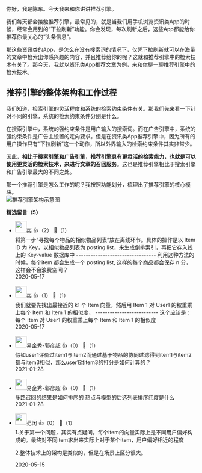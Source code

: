 你好，我是陈东。今天我来和你讲讲推荐引擎。

我们每天都会接触推荐引擎，最常见的，就是当我们用手机浏览资讯类App的时候，经常会用到的“下拉刷新”功能。你会发现，每次刷新之后，这些App都能给你推荐你最关心的“头条信息”。

那这些资讯类的App，是怎么在没有搜索词的情况下，仅凭下拉刷新就可以在海量的文章中检索出你感兴趣的内容，并且推荐给你的呢？这就和推荐引擎中的检索技术有关了。那今天，我就以资讯类App推荐文章为例，来和你聊一聊推荐引擎中的检索技术。

## 推荐引擎的整体架构和工作过程

我们知道，检索引擎的灵活程度和系统的检索约束条件有关。那我们先来看一下针对不同的引擎，系统的检索约束条件分别是什么。

在搜索引擎中，系统的强约束条件是用户输入的搜索词。而在广告引擎中，系统的强约束条件是广告主设置的定向要求。但是在资讯类App推荐引擎中，因为所有的用户操作只有“下拉刷新”这一个动作，所以外界输入的检索约束条件其实非常少。

因此，**相比于搜索引擎和广告引擎，推荐引擎具有更灵活的检索能力，也就是可以使用更灵活的检索技术，来进行文章的召回服务**。这也是推荐引擎相比于搜索引擎和广告引擎最大的不同之处。

那一个推荐引擎是怎么工作的呢？我按照功能划分，梳理出了推荐引擎的核心模块。  
![](https://static001.geekbang.org/resource/image/f6/77/f6e2ab9724a4e6c1bb2b5160129b6c77.jpg?wh=1920%2A969 "推荐引擎架构示意图")
<div><strong>精选留言（5）</strong></div><ul>
<li><img src="https://static001.geekbang.org/account/avatar/00/0f/57/4f/6fb51ff1.jpg" width="30px"><span>奕</span> 👍（2） 💬（1）<div>将第一步“寻找每个物品的相似物品列表”放在离线环节。具体的操作是以 Item ID 为 Key，以相似物品列表为 posting list，来生成倒排索引，再把它存入线上的 Key-value 数据库中
---------------------------------
利用这种方法的时候，每个item 都会生成一个 posting list, 这样的每个商品都会保存 n 分，这样会不会浪费空间？</div>2020-05-17</li><br/><li><img src="https://static001.geekbang.org/account/avatar/00/0f/57/4f/6fb51ff1.jpg" width="30px"><span>奕</span> 👍（1） 💬（1）<div>我们就要先找出最接近的 k1 个 Item 向量，然后用 Item 1 对 User1 的权重乘上每个 Item 和 Item 1 的相似度，
--------------------------
这个应该是：  每个 Item  对 User1 的权重乘上每个 Item 和 Item 1 的相似度</div>2020-05-17</li><br/><li><img src="https://static001.geekbang.org/account/avatar/00/23/c2/5c/791d0f5e.jpg" width="30px"><span>易企秀-郭彦超</span> 👍（0） 💬（1）<div>假如user1评价过item1与item2而通过基于物品的协同过滤得到item1与item2都与item3相似，那么user1对item3的打分是如何计算的？</div>2021-01-28</li><br/><li><img src="https://static001.geekbang.org/account/avatar/00/23/c2/5c/791d0f5e.jpg" width="30px"><span>易企秀-郭彦超</span> 👍（0） 💬（1）<div>多路召回的结果是如何排序的 热点与模型的后选列表排序纬度是什么</div>2021-01-28</li><br/><li><img src="https://static001.geekbang.org/account/avatar/00/10/5f/e5/54325854.jpg" width="30px"><span>范闲</span> 👍（0） 💬（1）<div>1.关于第一个问题，其实有点疑问。每个item的向量实际上是不同用户偏好构成的。最终对不同item求出来实际上对于某个item，用户偏好相近的程度

2.整体技术上的架构是类似的，但是在场景上区分很大。</div>2020-05-15</li><br/>
</ul>